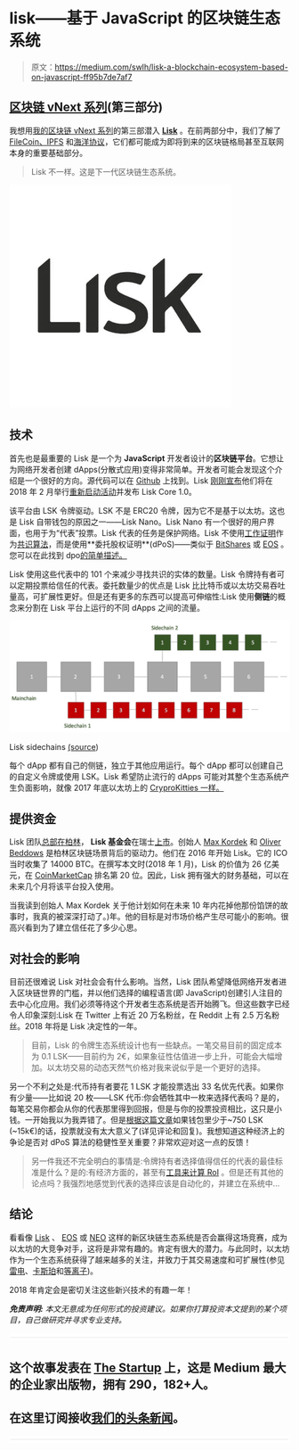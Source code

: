 # lisk——基于 JavaScript 的区块链生态系统

> 原文：<https://medium.com/swlh/lisk-a-blockchain-ecosystem-based-on-javascript-ff95b7de7af7>

## [区块链 vNext 系列](/@sgrasmann/blockchain-vnext-a-series-ff5469aa1f22)(第三部分)

我想用[我的区块链 vNext 系列](/swlh/blockchain-vnext-a-series-ff5469aa1f22)的第三部潜入 [**Lisk**](https://lisk.io/) 。在前两部分中，我们了解了 [FileCoin、IPFS](/swlh/filecoin-and-ipfs-f5e84ae79afa) 和[海洋协议](/swlh/ocean-protocol-democratizing-data-markets-3d7c67fae50d)，它们都可能成为即将到来的区块链格局甚至互联网本身的重要基础部分。

> Lisk 不一样。这是下一代区块链生态系统。

![](img/87a3b02fc8a5d55d08fde78867802d06.png)

## 技术

首先也是最重要的 Lisk 是一个为 **JavaScript** 开发者设计的**区块链平台**。它想让为网络开发者创建 dApps(分散式应用)变得非常简单。开发者可能会发现这个介绍是一个很好的方向。源代码可以在 [Github](https://github.com/LiskHQ) 上找到。Lisk [刚刚宣布](https://blog.lisk.io/lisk-community-update-december-2017-1a76c5ef79f6)他们将在 2018 年 2 月举行[重新启动活动](https://lisk.io/relaunch)并发布 Lisk Core 1.0。

该平台由 LSK 令牌驱动。LSK 不是 ERC20 令牌，因为它不是基于以太坊。这也是 Lisk 自带钱包的原因之一——Lisk Nano。Lisk Nano 有一个很好的用户界面，也用于为“代表”投票。Lisk 代表的任务是保护网络。Lisk 不使用[工作证明](https://de.wikipedia.org/wiki/Proof_of_Work)作为[共识算法](https://en.wikipedia.org/wiki/Consensus_(computer_science))，而是使用**委托股权证明**(dPoS)——类似于 [BitShares](https://bitshares.org/technology/delegated-proof-of-stake-consensus/) 或 [EOS](https://github.com/EOSIO/Documentation/blob/master/TechnicalWhitePaper.md) 。您可以在此找到 dpo[的简单描述。](https://www.mycryptopedia.com/delegated-proof-stake-dpos-explained/)

Lisk 使用这些代表中的 101 个来减少寻找共识的实体的数量。Lisk 令牌持有者可以定期投票给信任的代表。委托数量少的优点是 Lisk 比比特币或以太坊交易吞吐量高，可扩展性更好。但是还有更多的东西可以提高可伸缩性:Lisk 使用**侧链**的概念来分割在 Lisk 平台上运行的不同 dApps 之间的流量。

![](img/a06014bb963f64297b78af964bcb478e.png)

Lisk sidechains [(source](https://blog.lisk.io/what-is-lisk-and-what-it-isnt-e7b6b6188211))

每个 dApp 都有自己的侧链，独立于其他应用运行。每个 dApp 都可以创建自己的自定义令牌或使用 LSK。Lisk 希望防止流行的 dApps 可能对其整个生态系统产生负面影响，就像 2017 年底以太坊上的 [CryproKitties 一样。](/eidoo/cryptokitties-why-the-ethereum-blockchain-is-congested-ecb219fd0fe0)

## 提供资金

Lisk 团队[总部在柏林](https://blog.lisk.io/hello-berlin-hello-wework-hello-liskhq-bd64037cf5c0)， **Lisk 基金会**在瑞士[上市](https://zg.chregister.ch/cr-portal/auszug/auszug.xhtml?uid=CHE-476.165.977#)。创始人 [Max Kordek](https://medium.com/u/36a181ce43d1?source=post_page-----ff95b7de7af7--------------------------------) 和 [Oliver Beddows](https://medium.com/u/506c290192f8?source=post_page-----ff95b7de7af7--------------------------------) 是柏林区块链场景背后的驱动力。他们在 2016 年开始 Lisk。它的 ICO 当时收集了 14000 BTC。在撰写本文时(2018 年 1 月)，Lisk 的价值为 26 亿美元，在 [CoinMarketCap](https://coinmarketcap.com/currencies/lisk/) 排名第 20 位。因此，Lisk 拥有强大的财务基础，可以在未来几个月将该平台投入使用。

当我读到创始人 Max Kordek 关于他计划如何在未来 10 年内花掉他那份馅饼的故事时，我真的被深深打动了。)年。他的目标是对市场价格产生尽可能小的影响。很高兴看到为了建立信任花了多少心思。

## 对社会的影响

目前还很难说 Lisk 对社会会有什么影响。当然，Lisk 团队希望降低网络开发者进入区块链世界的门槛，并以他们选择的编程语言(即 JavaScript)创建引人注目的去中心化应用。我们必须等待这个开发者生态系统是否开始腾飞。但这些数字已经令人印象深刻:Lisk 在 Twitter 上有近 20 万名粉丝，在 Reddit 上有 2.5 万名粉丝。2018 年将是 Lisk 决定性的一年。

> 目前，Lisk 的令牌生态系统设计也有一些缺点。一笔交易目前的固定成本为 0.1 LSK——目前约为 2€，如果象征性估值进一步上升，可能会大幅增加。以太坊交易的动态天然气价格对我来说似乎是一个更好的选择。

另一个不利之处是:代币持有者要花 1 LSK 才能投票选出 33 名优先代表。如果你有少量——比如说 20 枚——LSK 代币:你会牺牲其中一枚来选择代表吗？是的，每笔交易你都会从你的代表那里得到回报，但是与你的投票投资相比，这只是小钱。一开始我以为我弄错了。但是[根据这篇文章](https://steemit.com/lisk/@cryptomcat/you-own-lisk-why-not-forging-it-it-s-really-simple-how-to)如果钱包里少于~750 LSK (~15k€)的话，投票就没有太大意义了(详见评论和回复)。我想知道这种经济上的争论是否对 dPoS 算法的稳健性至关重要？非常欢迎对这一点的反馈！

> 另一件我还不完全明白的事情是:令牌持有者选择值得信任的代表的最佳标准是什么？是的:有经济方面的，甚至有[工具来计算 RoI](http://tools.mylisk.com/calculator.php) 。但是还有其他的论点吗？我强烈地感觉到代表的选择应该是自动化的，并建立在系统中…

## 结论

看看像 [Lisk](https://lisk.io/) 、 [EOS](https://eos.io/) 或 [NEO](https://neo.org/) 这样的新区块链生态系统是否会赢得这场竞赛，成为以太坊的大竞争对手，这将是非常有趣的。肯定有很大的潜力。与此同时，以太坊作为一个生态系统获得了越来越多的关注，并致力于其交易速度和可扩展性(参见[雷电](https://raiden.network/)、[卡斯珀](https://blockgeeks.com/guides/ethereum-casper/)和[等离子](https://plasma.io/))。

2018 年肯定会是密切关注这些新兴技术的有趣一年！

***免责声明:*** *本文无意成为任何形式的投资建议。如果你打算投资本文提到的某个项目，自己做研究并寻求专业支持。*

![](img/731acf26f5d44fdc58d99a6388fe935d.png)

## 这个故事发表在 [The Startup](https://medium.com/swlh) 上，这是 Medium 最大的企业家出版物，拥有 290，182+人。

## 在这里订阅接收[我们的头条新闻](http://growthsupply.com/the-startup-newsletter/)。

![](img/731acf26f5d44fdc58d99a6388fe935d.png)